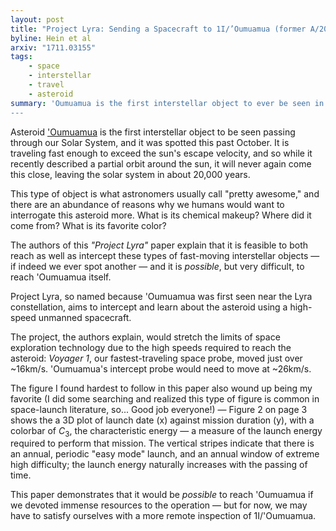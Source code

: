 ```yaml
---
layout: post
title: "Project Lyra: Sending a Spacecraft to 1I/’Oumuamua (former A/2017 U1), the Interstellar Asteroid"
byline: Hein et al
arxiv: "1711.03155"
tags:
    - space
    - interstellar
    - travel
    - asteroid
summary: 'Oumuamua is the first interstellar object to ever be seen in the Solar System. Reaching it with a space probe for further study would stretch the limits of what current technology could achieve.
---
```


Asteroid ['Oumuamua](https://en.wikipedia.org/wiki/%CA%BBOumuamua) is the first interstellar object to be seen passing through our Solar System, and it was spotted this past October. It is traveling fast enough to exceed the sun's escape velocity, and so while it recently described a partial orbit around the sun, it will never again come this close, leaving the solar system in about 20,000 years.

This type of object is what astronomers usually call "pretty awesome," and there are an abundance of reasons why we humans would want to interrogate this asteroid more. What is its chemical makeup? Where did it come from? What is its favorite color?

The authors of this _"Project Lyra"_ paper explain that it is feasible to both reach as well as intercept these types of fast-moving interstellar objects — if indeed we ever spot another — and it is _possible_, but very difficult, to reach 'Oumuamua itself.

Project Lyra, so named because 'Oumuamua was first seen near the Lyra constellation, aims to intercept and learn about the asteroid using a high-speed unmanned spacecraft.

The project, the authors explain, would stretch the limits of space exploration technology due to the high speeds required to reach the asteroid: _Voyager 1_, our fastest-traveling space probe, moved just over ~16km/s. 'Oumuamua's intercept probe would need to move at ~26km/s.

The figure I found hardest to follow in this paper also wound up being my favorite (I did some searching and realized this type of figure is common in space-launch literature, so... Good job everyone!) — Figure 2 on page 3 shows the a 3D plot of launch date (x) against mission duration (y), with a colorbar of $C_3$, the characteristic energy — a measure of the launch energy required to perform that mission. The vertical stripes indicate that there is an annual, periodic "easy mode" launch, and an annual window of extreme high difficulty; the launch energy naturally increases with the passing of time.

This paper demonstrates that it would be _possible_ to reach 'Oumuamua if we devoted immense resources to the operation — but for now, we may have to satisfy ourselves with a more remote inspection of 1I/'Oumuamua.
